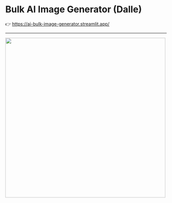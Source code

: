# Bulk AI Image Generator (Dalle)

👉 https://ai-bulk-image-generator.streamlit.app/

---

<a href="https://www.youtube.com/watch?v=zfc7Exry20o">
<img src="https://img.youtube.com/vi/zfc7Exry20o/maxresdefault.jpg" width="500px">
</a>